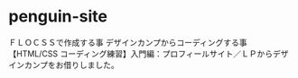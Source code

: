 # penguin-site
ＦＬＯＣＳＳで作成する事
デザインカンプからコーディングする事
【HTML/CSS コーディング練習】入門編：プロフィールサイト／ＬＰからデザインカンプをお借りしました。

